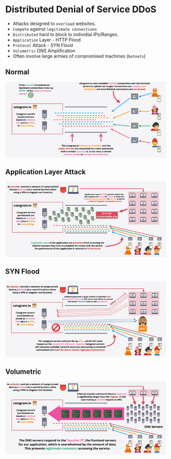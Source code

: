 # Distributed Denial of Service DDoS
* Attacks designed to `overload` websites.
* `Compete` against `legitimate connections`
* `Distributed` hard to block to individial IPs/Ranges.
* `Application` Layer - HTTP Flood
* `Protocol` Attack - SYN Flood
* `Volumetric` DNS Amplification
* Often involve large armies of compromised machines (`botnets`)

## Normal
![DDoS](images/ddosNormal.png)

## Application Layer Attack
![Application](images/ddosApplications.png)

## SYN Flood
![SYN](images/ddosSyn.PNG)

## Volumetric
![Volumetric](images/volumetric.PNG)